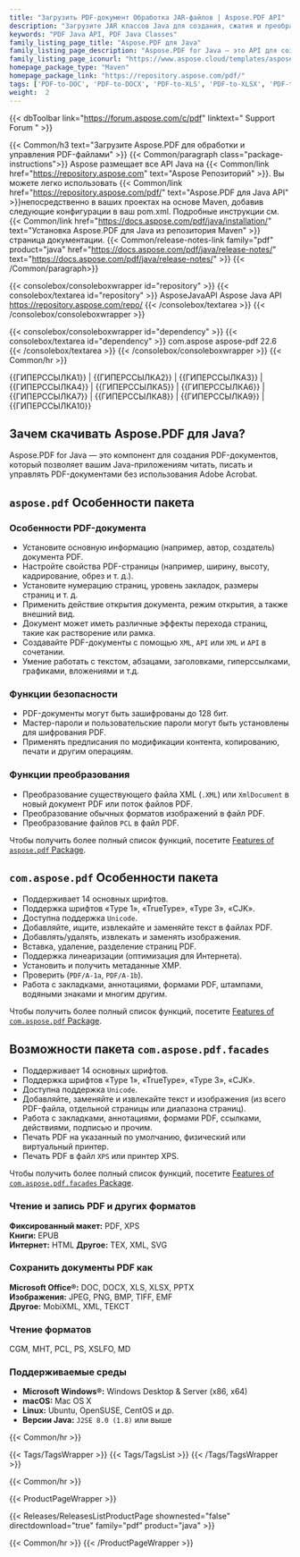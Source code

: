 ```yaml
---
title: "Загрузить PDF-документ Обработка JAR-файлов | Aspose.PDF API"
description: "Загрузите JAR классов Java для создания, сжатия и преобразования PDF-файлов. Поддерживает пользовательские шрифты, JavaScript, закладки, изображения, экспорт, аннотации, формы и печать."
keywords: "PDF Java API, PDF Java Classes"
family_listing_page_title: "Aspose.PDF для Java"
family_listing_page_description: "Aspose.PDF for Java — это API для создания PDF-документов, который позволяет Java-приложениям читать, писать и управлять PDF-документами без использования Adobe Acrobat. Он поддерживает работу с форматами PDF, XFA, TXT, HTML, PCL, XML, XPS и файлами изображений."
family_listing_page_iconurl: "https://www.aspose.cloud/templates/aspose/App_Themes/V3/images/pdf/272x272/aspose_pdf-for-java-min.png"
homepage_package_type: "Maven"
homepage_package_link: "https://repository.aspose.com/pdf/"
tags: ['PDF-to-DOC', 'PDF-to-DOCX', 'PDF-to-XLS', 'PDF-to-XLSX', 'PDF-to-PPTX', 'PDF-to-TIFF', 'PDF-to-SVG', 'PDF-to-EPUB', 'PDF-to-LaTeX', 'PDF-to-TeX', 'PDF-to-TXT', 'PDF-to-XPS', 'PDFA-to-PDF']
weight:  2
---
```


{{< dbToolbar link="https://forum.aspose.com/c/pdf" linktext=" Support Forum " >}}

{{< Common/h3 text="Загрузите Aspose.PDF для обработки и управления PDF-файлами"  >}}
{{< Common/paragraph class="package-instructions">}}
Aspose размещает все API Java на
{{< Common/link href="https://repository.aspose.com" text="Aspose Репозиторий"  >}}. Вы можете легко использовать
{{< Common/link href="https://repository.aspose.com/pdf/" text="Aspose.PDF для Java API"  >}}непосредственно в ваших проектах на основе Maven, добавив следующие конфигурации в ваш pom.xml. Подробные инструкции см.
{{< Common/link href="https://docs.aspose.com/pdf/java/installation/" text="Установка Aspose.PDF для Java из репозитория Maven"  >}}страница документации.
{{< Common/release-notes-link family="pdf" product="java" href="https://docs.aspose.com/pdf/java/release-notes/" text="https://docs.aspose.com/pdf/java/release-notes/"  >}}
{{< /Common/paragraph>}}

{{< consolebox/consoleboxwrapper id="repository" >}}
   {{< consolebox/textarea id="repository" >}} 
      <repository>
      <id>AsposeJavaAPI</id>
      <name>Aspose Java API</name>
      <url>https://repository.aspose.com/repo/</url>
      </repository> 
   {{< /consolebox/textarea >}}
{{< /consolebox/consoleboxwrapper >}}

{{< consolebox/consoleboxwrapper id="dependency" >}}
   {{< consolebox/textarea id="dependency" >}}
      <dependency>
      <groupId>com.aspose</groupId>
      <artifactId>aspose-pdf</artifactId>
      <version>22.6</version>
      </dependency>
   {{< /consolebox/textarea >}}
{{< /consolebox/consoleboxwrapper >}}
{{< Common/hr >}}

{{ГИПЕРССЫЛКА1}} | {{ГИПЕРССЫЛКА2}} | {{ГИПЕРССЫЛКА3}} | {{ГИПЕРССЫЛКА4}} | {{ГИПЕРССЫЛКА5}} | {{ГИПЕРССЫЛКА6}} | {{ГИПЕРССЫЛКА7}} | {{ГИПЕРССЫЛКА8}} | {{ГИПЕРССЫЛКА9}} | {{ГИПЕРССЫЛКА10}}

## Зачем скачивать Aspose.PDF для Java?

Aspose.PDF for Java — это компонент для создания PDF-документов, который позволяет вашим Java-приложениям читать, писать и управлять PDF-документами без использования Adobe Acrobat.

## `aspose.pdf` Особенности пакета

### Особенности PDF-документа

- Установите основную информацию (например, автор, создатель) документа PDF.
- Настройте свойства PDF-страницы (например, ширину, высоту, кадрирование, обрез и т. д.).
- Установите нумерацию страниц, уровень закладок, размеры страниц и т. д.
- Применить действие открытия документа, режим открытия, а также внешний вид.
- Документ может иметь различные эффекты перехода страниц, такие как растворение или рамка.
- Создавайте PDF-документы с помощью `XML`, `API` или `XML` и `API` в сочетании.
- Умение работать с текстом, абзацами, заголовками, гиперссылками, графиками, вложениями и т.д.

### Функции безопасности

- PDF-документы могут быть зашифрованы до 128 бит.
- Мастер-пароли и пользовательские пароли могут быть установлены для шифрования PDF.
- Применять предписания по модификации контента, копированию, печати и другим операциям.

### Функции преобразования

- Преобразование существующего файла XML (`.XML`) или `XmlDocument` в новый документ PDF или поток файлов PDF.
- Преобразование обычных форматов изображений в файл PDF.
- Преобразование файлов `PCL` в файл PDF.

Чтобы получить более полный список функций, посетите [Features of `aspose.pdf` Package](https://docs.aspose.com/pdf/java/features-of-aspose-pdf-package/).

## `com.aspose.pdf` Особенности пакета

- Поддерживает 14 основных шрифтов.
- Поддержка шрифтов «Type 1», «TrueType», «Type 3», «CJK».
- Доступна поддержка `Unicode`.
- Добавляйте, ищите, извлекайте и заменяйте текст в файлах PDF.
- Добавлять/удалять, извлекать и заменять изображения.
- Вставка, удаление, разделение страниц PDF.
- Поддержка линеаризации (оптимизация для Интернета).
- Установить и получить метаданные XMP.
- Проверить (`PDF/A-1a`, `PDF/A-1b`).
- Работа с закладками, аннотациями, формами PDF, штампами, водяными знаками и многим другим.

Чтобы получить более полный список функций, посетите [Features of `com.aspose.pdf` Package](https://docs.aspose.com/pdf/java/features-of-com-aspose-pdf-package/).

## Возможности пакета `com.aspose.pdf.facades`

- Поддерживает 14 основных шрифтов.
- Поддержка шрифтов «Type 1», «TrueType», «Type 3», «CJK».
- Доступна поддержка `Unicode`.
- Добавляйте, заменяйте и извлекайте текст и изображения (из всего PDF-файла, отдельной страницы или диапазона страниц).
- Работа с закладками, аннотациями, формами PDF, ссылками, действиями, подписью и прочим.
- Печать PDF на указанный по умолчанию, физический или виртуальный принтер.
- Печать PDF в файл `XPS` или принтер XPS.

Чтобы получить более полный список функций, посетите [Features of `com.aspose.pdf.facades` Package](https://docs.aspose.com/pdf/java/features-of-com-aspose-pdf-facades-package/).

### Чтение и запись PDF и других форматов

**Фиксированный макет:** PDF, XPS\
**Книги:** EPUB\
**Интернет:** HTML
**Другое:** TEX, XML, SVG

### Сохранить документы PDF как

**Microsoft Office®:** DOC, DOCX, XLS, XLSX, PPTX\
**Изображения:** JPEG, PNG, BMP, TIFF, EMF\
**Другое:** MobiXML, XML, ТЕКСТ

### Чтение форматов

CGM, MHT, PCL, PS, XSLFO, MD

### Поддерживаемые среды

- **Microsoft Windows®:** Windows Desktop & Server (x86, x64)
- **macOS:** Mac OS X
- **Linux:** Ubuntu, OpenSUSE, CentOS и др.
- **Версии Java:** `J2SE 8.0 (1.8)` или выше

{{< Common/hr >}}

{{< Tags/TagsWrapper >}}
 {{< Tags/TagsList >}}
{{< /Tags/TagsWrapper >}}

{{< Common/hr >}}

{{< ProductPageWrapper >}}
<!-- ReleasesListProductPage-->
   {{< Releases/ReleasesListProductPage shownested="false"  directdownload="true" family="pdf" product="java" >}}
<!-- /ReleasesListProductPage-->
{{< Common/hr >}}
{{< /ProductPageWrapper >}}

